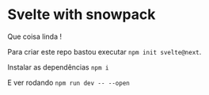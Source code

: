 # Svelte with snowpack

Que coisa linda !

Para criar este repo bastou executar `npm init svelte@next`.

Instalar as dependências `npm i`

E ver rodando `npm run dev -- --open`



